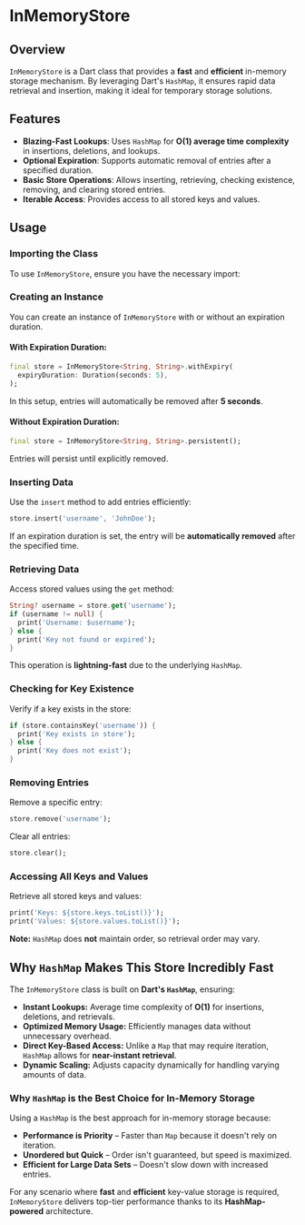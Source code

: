 # InMemoryStore

## Overview

`InMemoryStore` is a Dart class that provides a **fast** and **efficient** in-memory storage mechanism. By leveraging Dart's `HashMap`, it ensures rapid data retrieval and insertion, making it ideal for temporary storage solutions.

## Features

- **Blazing-Fast Lookups**: Uses `HashMap` for **O(1) average time complexity** in insertions, deletions, and lookups.
- **Optional Expiration**: Supports automatic removal of entries after a specified duration.
- **Basic Store Operations**: Allows inserting, retrieving, checking existence, removing, and clearing stored entries.
- **Iterable Access**: Provides access to all stored keys and values.

## Usage

### Importing the Class

To use `InMemoryStore`, ensure you have the necessary import:

### Creating an Instance

You can create an instance of `InMemoryStore` with or without an expiration duration.

#### With Expiration Duration:

```dart
final store = InMemoryStore<String, String>.withExpiry(
  expiryDuration: Duration(seconds: 5),
);
```

In this setup, entries will automatically be removed after **5 seconds**.

#### Without Expiration Duration:

```dart
final store = InMemoryStore<String, String>.persistent();
```

Entries will persist until explicitly removed.

### Inserting Data

Use the `insert` method to add entries efficiently:

```dart
store.insert('username', 'JohnDoe');
```

If an expiration duration is set, the entry will be **automatically removed** after the specified time.

### Retrieving Data

Access stored values using the `get` method:

```dart
String? username = store.get('username');
if (username != null) {
  print('Username: $username');
} else {
  print('Key not found or expired');
}
```

This operation is **lightning-fast** due to the underlying `HashMap`.

### Checking for Key Existence

Verify if a key exists in the store:

```dart
if (store.containsKey('username')) {
  print('Key exists in store');
} else {
  print('Key does not exist');
}
```

### Removing Entries

Remove a specific entry:

```dart
store.remove('username');
```

Clear all entries:

```dart
store.clear();
```

### Accessing All Keys and Values

Retrieve all stored keys and values:

```dart
print('Keys: ${store.keys.toList()}');
print('Values: ${store.values.toList()}');
```

**Note:** `HashMap` does **not** maintain order, so retrieval order may vary.

## Why `HashMap` Makes This Store Incredibly Fast

The `InMemoryStore` class is built on **Dart's `HashMap`**, ensuring:

- **Instant Lookups:** Average time complexity of **O(1)** for insertions, deletions, and retrievals.
- **Optimized Memory Usage:** Efficiently manages data without unnecessary overhead.
- **Direct Key-Based Access:** Unlike a `Map` that may require iteration, `HashMap` allows for **near-instant retrieval**.
- **Dynamic Scaling:** Adjusts capacity dynamically for handling varying amounts of data.

### Why `HashMap` is the Best Choice for In-Memory Storage

Using a `HashMap` is the best approach for in-memory storage because:

- **Performance is Priority** – Faster than `Map` because it doesn't rely on iteration.
- **Unordered but Quick** – Order isn't guaranteed, but speed is maximized.
- **Efficient for Large Data Sets** – Doesn't slow down with increased entries.

For any scenario where **fast** and **efficient** key-value storage is required, `InMemoryStore` delivers top-tier performance thanks to its **HashMap-powered** architecture.


